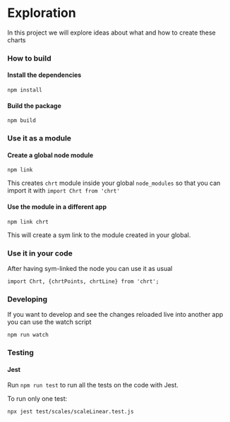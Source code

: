 # Exploration

In this project we will explore ideas about what and how to create these charts

### How to build

####  Install the dependencies
```
npm install
```

####  Build the package
```
npm build
```

### Use it as a module

####  Create a global node module
```
npm link
```
This creates `chrt` module inside your global `node_modules` so that you can import it with `import Chrt from 'chrt'`

####  Use the module in a different app
```
npm link chrt
```
This will create a sym link to the module created in your global.

### Use it in your code
After having sym-linked the node you can use it as usual
```
import Chrt, {chrtPoints, chrtLine} from 'chrt';
```

### Developing
If you want to develop and see the changes reloaded live into another app you can use the watch script
```
npm run watch
```

### Testing

#### Jest
Run `npm run test` to run all the tests on the code with Jest.

To run only one test:
```
npx jest test/scales/scaleLinear.test.js
```
